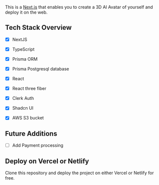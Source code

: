 This is a [Next.js](https://nextjs.org) that enables you to create a 3D AI Avatar of yourself and deploy it on the web. 

## Tech Stack Overview
- [x] NextJS
- [x] TypeScript
- [x] Prisma ORM
- [x] Prisma Postgresql database
- [x] React
- [x] React three fiber
- [x] Clerk Auth
- [x] Shadcn UI
- [x] AWS S3 bucket


## Future Additions
- [ ] Add Payment processing

## Deploy on Vercel or Netlify
Clone this repository and deploy the project on either Vercel or Netlify for free.

